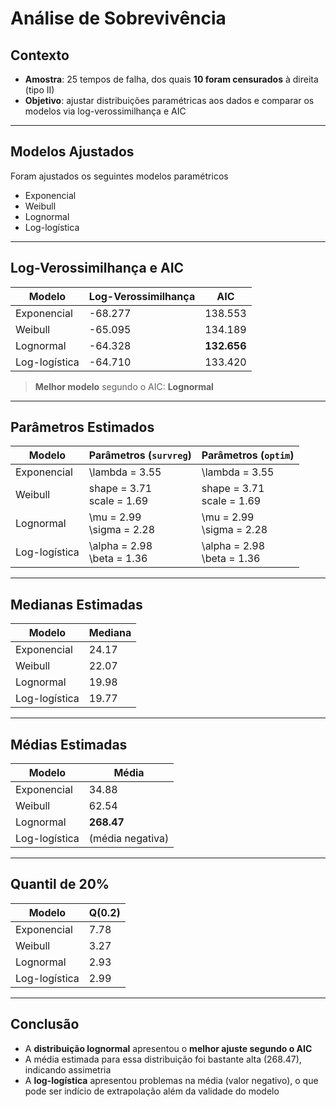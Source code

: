 # Análise de Sobrevivência

## Contexto

- **Amostra**: 25 tempos de falha, dos quais **10 foram censurados** à direita (tipo II)
- **Objetivo**: ajustar distribuições paramétricas aos dados e comparar os modelos via log-verossimilhança e AIC

---

## Modelos Ajustados

Foram ajustados os seguintes modelos paramétricos

- Exponencial
- Weibull
- Lognormal
- Log-logística

---

## Log-Verossimilhança e AIC

| Modelo       | Log-Verossimilhança | AIC      |
|--------------|---------------------|----------|
| Exponencial  | -68.277             | 138.553  |
| Weibull      | -65.095             | 134.189  |
| Lognormal    | -64.328             | **132.656** |
| Log-logística| -64.710             | 133.420  |

> **Melhor modelo** segundo o AIC: **Lognormal**

---

## Parâmetros Estimados

| Modelo       | Parâmetros (`survreg`)     | Parâmetros (`optim`)       |
|--------------|----------------------------|-----------------------------|
| Exponencial  | \lambda = 3.55                   | \lambda = 3.55                   |
| Weibull      | shape = 3.71<br>scale = 1.69 | shape = 3.71<br>scale = 1.69 |
| Lognormal    | \mu = 2.99<br>\sigma = 2.28       | \mu = 2.99<br>\sigma = 2.28       |
| Log-logística| \alpha = 2.98<br>\beta = 1.36       | \alpha = 2.98<br>\beta = 1.36       |

---

## Medianas Estimadas

| Modelo       | Mediana |
|--------------|---------|
| Exponencial  | 24.17   |
| Weibull      | 22.07   |
| Lognormal    | 19.98   |
| Log-logística| 19.77   |

---

## Médias Estimadas

| Modelo       | Média    |
|--------------|----------|
| Exponencial  | 34.88    |
| Weibull      | 62.54    |
| Lognormal    | **268.47** |
| Log-logística| (média negativa) |

---

## Quantil de 20%

| Modelo       | Q(0.2)  |
|--------------|---------|
| Exponencial  | 7.78    |
| Weibull      | 3.27    |
| Lognormal    | 2.93    |
| Log-logística| 2.99    |

---

## Conclusão

- A **distribuição lognormal** apresentou o **melhor ajuste segundo o AIC**
- A média estimada para essa distribuição foi bastante alta (268.47), indicando assimetria
- A **log-logística** apresentou problemas na média (valor negativo), o que pode ser indício de extrapolação além da validade do modelo
